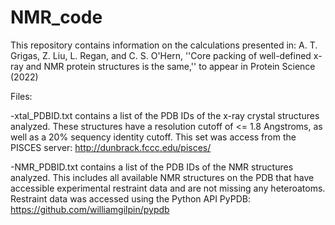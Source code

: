 # NMR_code

This repository contains information on the calculations presented in: A. T. Grigas, Z. Liu, L. Regan, and C. S. O'Hern, ''Core packing of well-defined x-ray and NMR protein structures is the same,'' to appear in Protein Science (2022)

Files:

-xtal_PDBID.txt contains a list of the PDB IDs of the x-ray crystal structures analyzed. These structures have a resolution cutoff of <= 1.8 Angstroms, as well as a 20% sequency identity cutoff. This set was access from the PISCES server: http://dunbrack.fccc.edu/pisces/

-NMR_PDBID.txt  contains a list of the PDB IDs of the NMR structures analyzed. This includes all available NMR structures on the PDB that have accessible experimental restraint data and are not missing any heteroatoms. Restraint data was accessed using the Python API PyPDB: https://github.com/williamgilpin/pypdb


